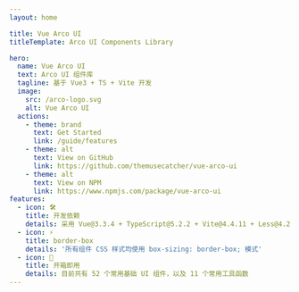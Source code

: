 ```yaml
---
layout: home

title: Vue Arco UI
titleTemplate: Arco UI Components Library

hero:
  name: Vue Arco UI
  text: Arco UI 组件库
  tagline: 基于 Vue3 + TS + Vite 开发
  image:
    src: /arco-logo.svg
    alt: Vue Arco UI
  actions:
    - theme: brand
      text: Get Started
      link: /guide/features
    - theme: alt
      text: View on GitHub
      link: https://github.com/themusecatcher/vue-arco-ui
    - theme: alt
      text: View on NPM
      link: https://www.npmjs.com/package/vue-arco-ui
features:
  - icon: 🛠️
    title: 开发依赖
    details: 采用 Vue@3.3.4 + TypeScript@5.2.2 + Vite@4.4.11 + Less@4.2.0 实现
  - icon: ⚡️
    title: border-box
    details: '所有组件 CSS 样式均使用 box-sizing: border-box; 模式'
  - icon: 🚀
    title: 开箱即用
    details: 目前共有 52 个常用基础 UI 组件，以及 11 个常用工具函数
---
```


<script setup lang="ts">
import { onMounted } from 'vue'
import { fetchVersion } from './.vitepress/utils/fetchVersion'

onMounted(() => {
  fetchVersion()
})
</script>
